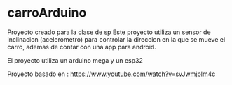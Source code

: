 # carroArduino
Proyecto creado para la clase de sp
Este proyecto utiliza un sensor de inclinacion (acelerometro) para controlar la direccion en la que se mueve el carro, ademas de contar con una app para android.

El proyecto utiliza un arduino mega y un esp32

Proyecto basado en : https://www.youtube.com/watch?v=svJwmjplm4c
